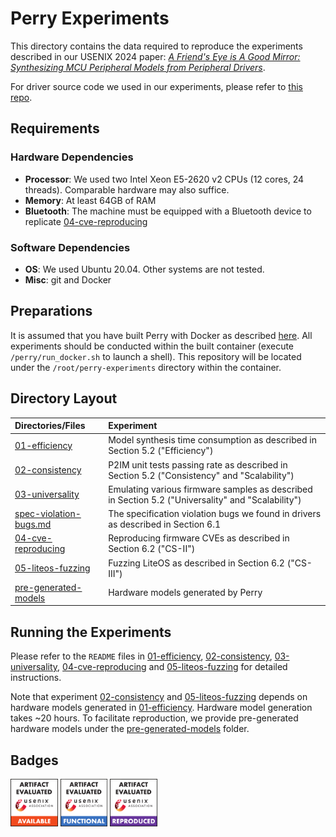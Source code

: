 # Perry Experiments

This directory contains the data required to reproduce the experiments described in our USENIX 2024 paper: [*A Friend's Eye is A Good Mirror: Synthesizing MCU Peripheral Models from Peripheral Drivers*](https://www.usenix.org/conference/usenixsecurity24/presentation/lei).

For driver source code we used in our experiments, please refer to [this repo](https://github.com/VoodooChild99/perry-drivers).

## Requirements
### Hardware Dependencies
* **Processor**: We used two Intel Xeon E5-2620 v2 CPUs (12 cores, 24 threads). Comparable hardware may also suffice.
* **Memory**: At least 64GB of RAM
* **Bluetooth**: The machine must be equipped with a Bluetooth device to replicate [04-cve-reproducing](./04-cve-reproduce)
### Software Dependencies
* **OS**: We used Ubuntu 20.04. Other systems are not tested.
* **Misc**: git and Docker

## Preparations
It is assumed that you have built Perry with Docker as described [here](https://github.com/VoodooChild99/perry?tab=readme-ov-file#build-with-docker).
All experiments should be conducted within the built container (execute `/perry/run_docker.sh` to launch a shell). This repository will be located under the `/root/perry-experiments` directory within the container.

## Directory Layout
| Directories/Files | Experiment |
| :--- | :--- |
| [01-efficiency](./01-efficiency) | Model synthesis time consumption as described in Section 5.2 ("Efficiency") |
| [02-consistency](./02-consistency) | P2IM unit tests passing rate as described in Section 5.2 ("Consistency" and "Scalability") |
| [03-universality](./03-universality) | Emulating various firmware samples as described in Section 5.2 ("Universality" and "Scalability") |
| [spec-violation-bugs.md](./spec-violation-bugs.md) | The specification violation bugs we found in drivers as described in Section 6.1 |
| [04-cve-reproducing](./04-cve-reproduce) | Reproducing firmware CVEs as described in Section 6.2 ("CS-II") |
| [05-liteos-fuzzing](./05-liteos-fuzzing) | Fuzzing LiteOS as described in Section 6.2 ("CS-III") |
| [pre-generated-models](./pre-generated-models/) | Hardware models generated by Perry |

## Running the Experiments
Please refer to the `README` files in [01-efficiency](./01-efficiency), [02-consistency](./02-consistency), [03-universality](./03-universality), [04-cve-reproducing](./04-cve-reproduce) and [05-liteos-fuzzing](./05-liteos-fuzzing) for detailed instructions.

Note that experiment [02-consistency](./02-consistency) and [05-liteos-fuzzing](./05-liteos-fuzzing) depends on hardware models generated in [01-efficiency](./01-efficiency). Hardware model generation takes ~20 hours. To facilitate reproduction, we provide pre-generated hardware models under the [pre-generated-models](./pre-generated-models/) folder.

## Badges
<p float="left">
<img src="./assets/usenixbadges-available.svg" width="15%">
<img src="./assets/usenixbadges-functional.svg" width="15%">
<img src="./assets/usenixbadges-reproduced.svg" width="15%">
</p>
